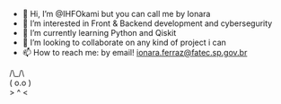 - 👋 Hi, I’m @IHFOkami but you can call me by Ionara
- 👀 I’m interested in Front & Backend development and cybersegurity
- 🌱 I’m currently learning Python and Qiskit
- 💞️ I’m looking to collaborate on any kind of project i can
- 📫 How to reach me: by email! ionara.ferraz@fatec.sp.gov.br
 
<p>  
     /\_/\</br>
    ( o.o )</br>
     > ^ < </br>
